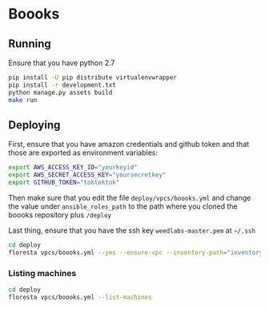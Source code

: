 # Boooks

## Running


Ensure that you have python 2.7


```bash
pip install -U pip distribute virtualenvwrapper
pip install -r development.txt
python manage.py assets build
make run
```

## Deploying

First, ensure that you have amazon credentials and github token and that those are exported as environment variables:

```bash
export AWS_ACCESS_KEY_ID="yourkeyid"
export AWS_SECRET_ACCESS_KEY="yoursecretkey"
export GITHUB_TOKEN="toktoktok"
```

Then make sure that you edit the file `deploy/vpcs/boooks.yml` and change the value under `ansible_roles_path` to the path where you cloned the boooks repository plus `/deploy`

Last thing, ensure that you have the ssh key `weedlabs-master.pem` at `~/.ssh`

```bash
cd deploy
floresta vpcs/boooks.yml --yes --ensure-vpc --inventory-path="inventory" --ansible -vvvv -M library -u ubuntu --extra-vars='{"github_token":"$(GITHUB_TOKEN)","AWS_ACCESS_KEY_ID":"$(AWS_ACCESS_KEY_ID)","AWS_SECRET_ACCESS_KEY":"$(AWS_SECRET_ACCESS_KEY)"}'
```

### Listing machines

```bash
cd deploy
floresta vpcs/boooks.yml --list-machines
```
